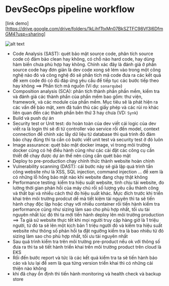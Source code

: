 # DevSecOps pipeline workflow

[link demo][https://drive.google.com/drive/folders/1kLihfTtxMn07BkSZTFC98Vf3l6DfmGM4?usp=sharing]

![alt text](images/DevSecOps_CI_CD.drawio.png)


+ Code Analysis (SAST): quét bảo mật source code, phân tích source code có đảm bảo clean hay không, có chỗ nào hard code, hay dùng hàm biến chưa phù hợp hay không. Chính xác đây là đánh giá ở phần source code hay đơn giản là dev code xong sẽ lém vào trong một công nghệ nào đó và công nghệ đó sẽ phần tích mã code đưa ra các kết quả để xem code đó có đủ đáp ứng yêu cầu để tiếp tục các bước tiếp theo hay không ==> Phần tích mã nguồn (Ví dụ: `sonarqube`)
+ Composition analysis (SCA): phân tích thành phần phần mềm, kiểm tra và đánh giá các thành phần của phần mềm bao gồm: thư viện, framework, và các module của phần mềm. Mục tiêu sẽ là phát hiện ra các vấn đề bảo mật, xem đã tuân thủ các giấy phép và các rủi ro khác liên quan đến các thành phần bên thứ 3 hay chưa (VD: `Synk`) 
+ Build và push dự án 
+ Security test or Unit test: do hoàn toàn của dev viết cái logic của dev viết ra là login thì sẽ đi từ controller vào service rồi đến model, context connection để chính xác lấy dữ liệu từ database thì quá trình đó đảm bảo chạy đúng thì ta cần có bước viết unit test và security test ở đó luôn
+ Image assurance: quét bảo mật docker image, vì trong môi trường docker cũng có hệ đìều hành cũng như các cài đặt các công cụ cần thiết để chạy được dự án thế nên cũng cần quét bảo mật 
+ Deploy to pre-production chạy chính thức thành website hoàn chỉnh 
+ Vulnerability scanning (DAST): cái bước này sẽ giả lập quá trình tấn công website như là XSS, SQL injection, command injection ... để xem là có những lỗ hổng bảo mật nào khi website đang chạy thật không 
+ Performance testing: kiểm tra hiệu suất website, tính chịu tải website, đo lường thời gian phản hồi của máy chủ rồi số lượng yêu cầu thành công và thất bại và nhiều cách thứ đo hiệu suất khác. Mực đích trước khi triển khai trên môi trường prodcut dể mà tiết kiệm tài nguyên thì ta sẽ tiến hành chạy độc lập hoặc chạy với nhiều container rồi tiến hành kiểm tra performance cũng như sizing làm sao cho phù hợp nhất, tối ưu tài nguyên nhất lúc đó thì ta mới tiến hành deploy lên môi trường production ==> Ta giả sử website thực tết khi mọi người truy cập hàng giờ là 1 triệu người, từ đó ta sẽ lên một kịch bản 1 triệu người đó và kiểm tra hiệu suất website như thông số phản hồi ta đặt  ngưỡng kiểm tra là bao nhiêu từ đó sizing làm sao cho phù hợp nhất, tối ưu tài nguyên nhất
+ Sau quá trình kiểm tra trên môi trường pre-product nếu ok với thông số đưa ra thì ta sẽ tiết hành triển khai trên môi trường product trên cloud là EKS
+ Rồi đến bước report và tức là các kết quả kiểm tra ta sẽ tiến hành báo cáo và lưu lại để xem là qua từng version triển khai thì có những cải thiện nào không
+ khi đã chạy ổn định thì tiến hành monitoring và health check  và backup store
